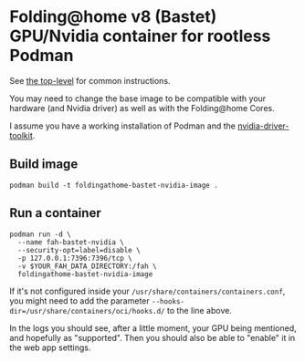 # Folding@home v8 (Bastet) GPU/Nvidia container for rootless Podman

See [the top-level](..) for common instructions.

You may need to change the base image to be compatible with your
hardware (and Nvidia driver) as well as with the Folding@home Cores.

I assume you have a working installation of Podman
and the [nvidia-driver-toolkit](https://docs.nvidia.com/datacenter/cloud-native/container-toolkit/install-guide.html#id9).

## Build image

    podman build -t foldingathome-bastet-nvidia-image .

## Run a container

    podman run -d \
      --name fah-bastet-nvidia \
      --security-opt=label=disable \
      -p 127.0.0.1:7396:7396/tcp \
      -v $YOUR_FAH_DATA_DIRECTORY:/fah \
      foldingathome-bastet-nvidia-image

If it's not configured inside your ``/usr/share/containers/containers.conf``,
you might need to add the parameter ``--hooks-dir=/usr/share/containers/oci/hooks.d/`` to the line above.

In the logs you should see, after a little moment, your GPU being mentioned,
and hopefully as "supported". Then you should also be able to "enable" it
in the web app settings.
